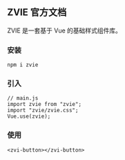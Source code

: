 ## ZVIE 官方文档

ZVIE 是一套基于 Vue 的基础样式组件库。

### 安装

```
npm i zvie
```

### 引入

```
// main.js
import zvie from "zvie";
import "zvie/zvie.css";
Vue.use(zvie);
```

### 使用

```
<zvi-button></zvi-button>
```
